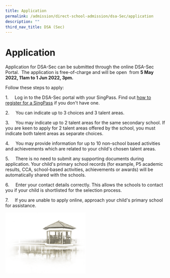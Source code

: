 ```yaml
---
title: Application
permalink: /admission/direct-school-admission/dsa-Sec/application
description: ""
third_nav_title: DSA (Sec)
---
```

# **Application**

Application for DSA-Sec can be submitted through the online DSA-Sec Portal.  The application is free-of-charge and will be open  from **5 May 2022, 11am to 1 Jun 2022, 3pm.**  

Follow these steps to apply:

1.     Log in to the DSA-Sec portal with your SingPass. Find out [how to register for a SingPass](https://www.singpass.gov.sg/singpass/common/supportmain) if you don't have one.

2.     You can indicate up to 3 choices and 3 talent areas.

3.     You may indicate up to 2 talent areas for the same secondary school. If you are keen to apply for 2 talent areas offered by the school, you must indicate both talent areas as separate choices.

4.     You may provide information for up to 10 non-school based activities and achievements which are related to your child's chosen talent areas.

5.     There is no need to submit any supporting documents during application. Your child's primary school records (for example, P5 academic results, CCA, school-based activities, achievements or awards) will be automatically shared with the schools.

6.     Enter your contact details correctly. This allows the schools to contact you if your child is shortlisted for the selection process.

7.     If you are unable to apply online, approach your child's primary school for assistance.

<img src="/images/pavilion.png" 
     style="width:50%">
		 